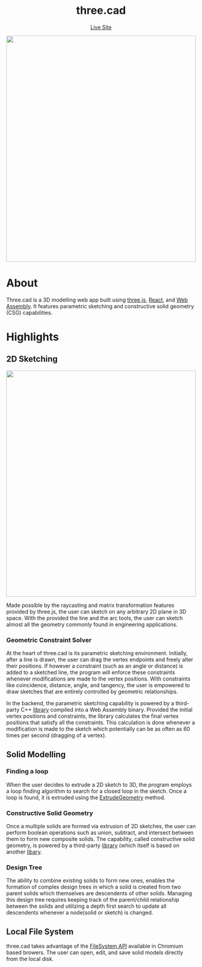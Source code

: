<h1 align="center">three.cad</h1>
<div align="center" >
<a href="https://twpride.github.io/three.cad/">
Live Site
</a>
</div>
 
<p align="center">
 <img style="width:min(600px,100%)"  src="https://raw.githubusercontent.com/twpride/three.cad/master/dist/site_preview.gif"></img>
</p>
 
# About
Three.cad is a 3D modelling web app built using [three.js](https://threejs.org/), [React](https://reactjs.org/), and [Web Assembly](https://webassembly.org/). It features parametric sketching and constructive solid geometry (CSG) capabilities.
 
# Highlights
 
## 2D Sketching
 
<p align="center">
 <img style="width:min(600px,100%)"  src="https://raw.githubusercontent.com/twpride/three.cad/master/dist/sketch.gif"></img>
</p>
 
Made possible by the raycasting and matrix transformation features provided by three.js, the user can sketch on any arbitrary 2D plane in 3D space. With the provided the line and the arc tools, the user can sketch almost all the geometry commonly found in engineering applications.
 
### Geometric Constraint Solver
 
At the heart of three.cad is its parametric sketching environment. Initially, after a line is drawn, the user can  drag the vertex endpoints and freely alter their positions. If however a constraint (such as an angle or distance) is added to a sketched line, the program will enforce these constraints whenever modifications are made to the vertex positions. With constraints like coincidence, distance, angle, and tangency, the user is empowered to draw sketches that are entirely controlled by geometric relationships.
 
In the backend, the parametric sketching capability is powered by a third-party C++ [library](https://github.com/solvespace/solvespace) compiled into a Web Assembly binary. Provided the initial vertex positions and constraints, the library calculates the final vertex positions that satisfy all the constraints. This calculation is done whenever a modification is made to the sketch which potentially can be as often as 60 times per second (dragging of a vertex). 
 
## Solid Modelling
 
### Finding a loop
 
When the user decides to extrude a 2D sketch to 3D, the program employs a loop finding algorithm to search for a closed loop in the sketch. Once a loop is found, it is extruded using the [ExtrudeGeometry](https://threejs.org/docs/#api/en/geometries/ExtrudeGeometry) method.
 
### Constructive Solid Geometry
 
Once a multiple solids are formed via extrusion of 2D sketches, the user can perform boolean operations such as union, subtract, and intersect between them to form new composite solids. The capability, called constructive solid geometry, is powered by a third-party [library](https://github.com/manthrax/THREE-CSGMesh) (which itself is based on another [libary](https://github.com/evanw/csg.js/).
 
### Design Tree
 
The ability to combine existing solids to form new ones, enables the formation of complex design trees in which a solid is created from two parent solids which themselves are descendents of other solids. Managing this design tree requires keeping track of the parent/child relationship between the solids and utilizing a depth first search to update all descendents whenever a node(solid or sketch) is changed.
 
 
## Local File System
 
three.cad takes advantage of the [FileSystem API](https://developer.mozilla.org/en-US/docs/Web/API/File_System_Access_API) available in Chromium based browers. The user can open, edit, and save solid models directly from the local disk.
